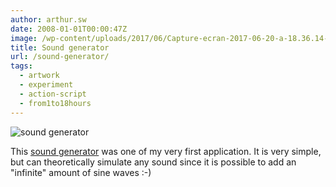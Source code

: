 ```yaml
---
author: arthur.sw
date: 2008-01-01T00:00:47Z
image: /wp-content/uploads/2017/06/Capture-ecran-2017-06-20-a-18.36.14-thumb.png
title: Sound generator
url: /sound-generator/
tags:
  - artwork
  - experiment
  - action-script
  - from1to18hours
---
```


![sound generator](/wp-content/uploads/2017/06/Capture-ecran-2017-06-20-a-18.36.14.png)

This [sound generator](/old/WaveGenerator.html) was one of my very first application. 
It is very simple, but can theoretically simulate any sound since it is possible to add an "infinite" amount of sine waves :-)
